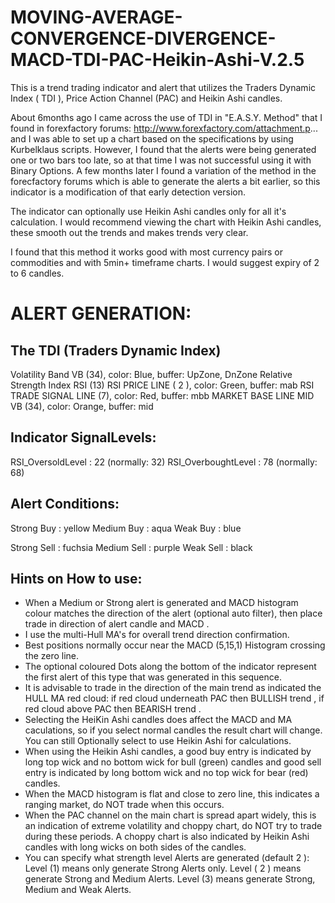 # MOVING-AVERAGE-CONVERGENCE-DIVERGENCE-MACD-TDI-PAC-Heikin-Ashi-V.2.5
This is a trend trading indicator and alert that utilizes the Traders Dynamic Index ( TDI ), Price Action Channel (PAC) and Heikin Ashi candles.

About 6months ago I came across the use of TDI in "E.A.S.Y. Method" that I found in forexfactory forums: http://www.forexfactory.com/attachment.p...
and I was able to set up a chart based on the specifications by using Kurbelklaus scripts. However, I found that the alerts were being generated one or two bars too late, so at that time I was not successful using it with Binary Options. A few months later I found a variation of the method in the forecfactory forums which is able to generate the alerts a bit earlier, so this indicator is a modification of that early detection version.

The indicator can optionally use Heikin Ashi candles only for all it's calculation. I would recommend viewing the chart with Heikin Ashi candles, these smooth out the trends and makes trends very clear.

I found that this method it works good with most currency pairs or commodities and with 5min+ timeframe charts. I would suggest expiry of 2 to 6 candles.

ALERT GENERATION:
=================

The TDI (Traders Dynamic Index)
---------------------------------------------
Volatility Band VB (34), color: Blue, buffer: UpZone, DnZone
Relative Strength Index RSI (13)
RSI PRICE LINE ( 2 ), color: Green, buffer: mab
RSI TRADE SIGNAL LINE (7), color: Red, buffer: mbb
MARKET BASE LINE MID VB (34), color: Orange, buffer: mid

Indicator SignalLevels:
-------------------------------
RSI_OversoldLevel : 22 (normally: 32)
RSI_OverboughtLevel : 78 (normally: 68)

Alert Conditions:
-----------------------
Strong Buy : yellow
Medium Buy : aqua
Weak Buy : blue

Strong Sell : fuchsia
Medium Sell : purple
Weak Sell : black

Hints on How to use:
----------------------------
- When a Medium or Strong alert is generated and MACD histogram colour matches the direction
of the alert (optional auto filter), then place trade in direction of alert candle and MACD .
- I use the multi-Hull MA's for overall trend direction confirmation.
- Best positions normally occur near the MACD (5,15,1) Histogram crossing the zero line.
- The optional coloured Dots along the bottom of the indicator represent the first alert
of this type that was generated in this sequence.
- It is advisable to trade in the direction of the main trend as indicated the HULL MA red cloud:
if red cloud underneath PAC then BULLISH trend , if red cloud above PAC then BEARISH trend .
- Selecting the HeiKin Ashi candles does affect the MACD and MA caculations, so if you select
normal candles the result chart will change. You can still Optionally select to use Heikin Ashi
for calculations.
- When using the Heikin Ashi candles, a good buy entry is indicated by long top wick and no bottom wick
for bull (green) candles and good sell entry is indicated by long bottom wick and no top wick for
bear (red) candles.
- When the MACD histogram is flat and close to zero line,
this indicates a ranging market, do NOT trade when this occurs.
- When the PAC channel on the main chart is spread apart widely, this is an indication
of extreme volatility and choppy chart, do NOT try to trade during these periods.
A choppy chart is also indicated by Heikin Ashi candles with long wicks on both sides
of the candles.
- You can specify what strength level Alerts are generated (default 2 ):
Level (1) means only generate Strong Alerts only.
Level ( 2 ) means generate Strong and Medium Alerts.
Level (3) means generate Strong, Medium and Weak Alerts.
